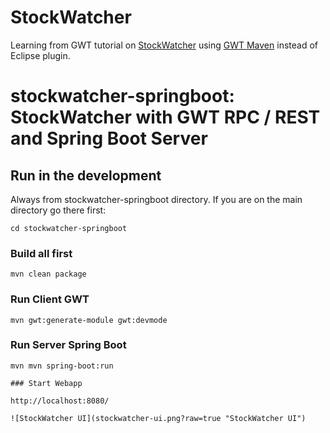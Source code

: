 # StockWatcher

Learning from GWT tutorial on [StockWatcher](http://www.gwtproject.org/doc/latest/tutorial/gettingstarted.html) using [GWT Maven](https://tbroyer.github.io/gwt-maven-plugin/) instead of Eclipse plugin.


# stockwatcher-springboot: StockWatcher with GWT RPC / REST and Spring Boot Server

## Run in the development

Always from stockwatcher-springboot directory. If you are on the main directory go there first:

```
cd stockwatcher-springboot
```

### Build all first

```
mvn clean package
```

### Run Client GWT

```
mvn gwt:generate-module gwt:devmode
```

### Run Server Spring Boot

```
mvn mvn spring-boot:run

### Start Webapp

http://localhost:8080/

![StockWatcher UI](stockwatcher-ui.png?raw=true "StockWatcher UI")

```